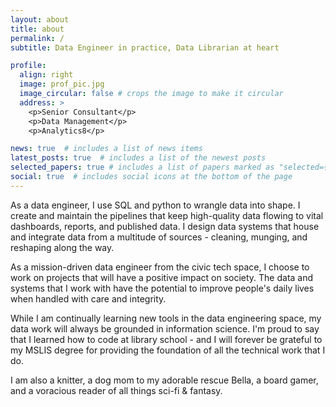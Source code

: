 ```yaml
---
layout: about
title: about
permalink: /
subtitle: Data Engineer in practice, Data Librarian at heart

profile:
  align: right
  image: prof_pic.jpg
  image_circular: false # crops the image to make it circular
  address: >
    <p>Senior Consultant</p>
    <p>Data Management</p>
    <p>Analytics8</p>

news: true  # includes a list of news items
latest_posts: true  # includes a list of the newest posts
selected_papers: true # includes a list of papers marked as "selected={true}"
social: true  # includes social icons at the bottom of the page
---
```


As a data engineer, I use SQL and python to wrangle data into shape. I create and maintain the pipelines that keep high-quality data flowing to vital dashboards, reports, and published data. I design data systems that house and integrate data from a multitude of sources - cleaning, munging, and reshaping along the way.

As a mission-driven data engineer from the civic tech space, I choose to work on projects that will have a positive impact on society. The data and systems that I work with have the potential to improve people's daily lives when handled with care and integrity.

While I am continually learning new tools in the data engineering space, my data work will always be grounded in information science. I'm proud to say that I learned how to code at library school - and I will forever be grateful to my MSLIS degree for providing the foundation of all the technical work that I do.

I am also a knitter, a dog mom to my adorable rescue Bella, a board gamer, and a voracious reader of all things sci-fi & fantasy.
